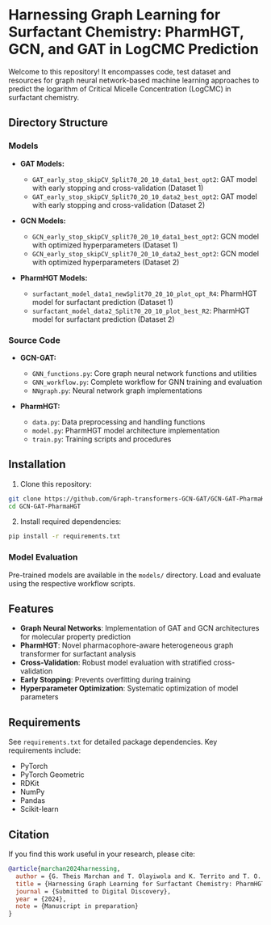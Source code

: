 # Harnessing Graph Learning for Surfactant Chemistry: PharmHGT, GCN, and GAT in LogCMC Prediction

Welcome to this repository! It encompasses code, test dataset and resources for graph neural network-based machine learning approaches to predict the logarithm of Critical Micelle Concentration (LogCMC) in surfactant chemistry.


## Directory Structure

### Models
- **GAT Models:**
  - `GAT_early_stop_skipCV_Split70_20_10_data1_best_opt2`: GAT model with early stopping and cross-validation (Dataset 1)
  - `GAT_early_stop_skipCV_Split70_20_10_data2_best_opt2`: GAT model with early stopping and cross-validation (Dataset 2)

- **GCN Models:**
  - `GCN_early_stop_skipCV_split70_20_10_data1_best_opt2`: GCN model with optimized hyperparameters (Dataset 1)
  - `GCN_early_stop_skipCV_split70_20_10_data2_best_opt2`: GCN model with optimized hyperparameters (Dataset 2)

- **PharmHGT Models:**
  - `surfactant_model_data1_newSplit70_20_10_plot_opt_R4`: PharmHGT model for surfactant prediction (Dataset 1)
  - `surfactant_model_data2_Split70_20_10_plot_best_R2`: PharmHGT model for surfactant prediction (Dataset 2)

### Source Code
- **GCN-GAT:**
  - `GNN_functions.py`: Core graph neural network functions and utilities
  - `GNN_workflow.py`: Complete workflow for GNN training and evaluation
  - `NNgraph.py`: Neural network graph implementations

- **PharmHGT:**
  - `data.py`: Data preprocessing and handling functions
  - `model.py`: PharmHGT model architecture implementation
  - `train.py`: Training scripts and procedures

## Installation

1. Clone this repository:
```bash
git clone https://github.com/Graph-transformers-GCN-GAT/GCN-GAT-PharmaHGT.git
cd GCN-GAT-PharmaHGT
```

2. Install required dependencies:
```bash
pip install -r requirements.txt
```


### Model Evaluation

Pre-trained models are available in the `models/` directory. Load and evaluate using the respective workflow scripts.

## Features

- **Graph Neural Networks**: Implementation of GAT and GCN architectures for molecular property prediction
- **PharmHGT**: Novel pharmacophore-aware heterogeneous graph transformer for surfactant analysis
- **Cross-Validation**: Robust model evaluation with stratified cross-validation
- **Early Stopping**: Prevents overfitting during training
- **Hyperparameter Optimization**: Systematic optimization of model parameters

## Requirements

See `requirements.txt` for detailed package dependencies. Key requirements include:
- PyTorch
- PyTorch Geometric
- RDKit
- NumPy
- Pandas
- Scikit-learn

## Citation

If you find this work useful in your research, please cite:

```bibtex
@article{marchan2024harnessing,
  author = {G. Theis Marchan and T. Olayiwola and K. Territo and T. O. Balogun and R. Kumar and J. A. Romagnoli},
  title = {Harnessing Graph Learning for Surfactant Chemistry: PharmHGT, GCN, and GAT in LogCMC Prediction},
  journal = {Submitted to Digital Discovery},
  year = {2024},
  note = {Manuscript in preparation}
}
```
